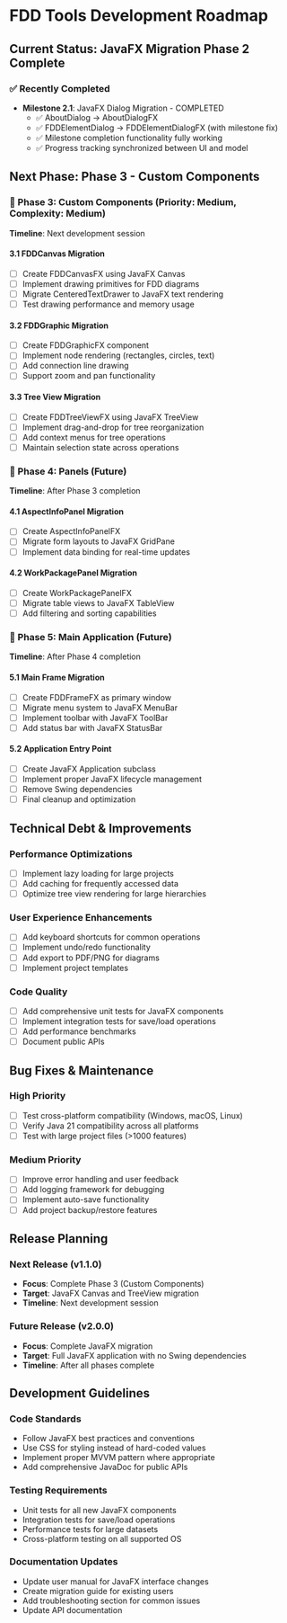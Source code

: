 # FDD Tools Development Roadmap

## Current Status: JavaFX Migration Phase 2 Complete

### ✅ Recently Completed

- **Milestone 2.1**: JavaFX Dialog Migration - COMPLETED
  - ✅ AboutDialog → AboutDialogFX
  - ✅ FDDElementDialog → FDDElementDialogFX (with milestone fix)
  - ✅ Milestone completion functionality fully working
  - ✅ Progress tracking synchronized between UI and model

## Next Phase: Phase 3 - Custom Components

### 🎯 Phase 3: Custom Components (Priority: Medium, Complexity: Medium)

**Timeline**: Next development session

#### 3.1 FDDCanvas Migration

- [ ] Create FDDCanvasFX using JavaFX Canvas
- [ ] Implement drawing primitives for FDD diagrams
- [ ] Migrate CenteredTextDrawer to JavaFX text rendering
- [ ] Test drawing performance and memory usage

#### 3.2 FDDGraphic Migration

- [ ] Create FDDGraphicFX component
- [ ] Implement node rendering (rectangles, circles, text)
- [ ] Add connection line drawing
- [ ] Support zoom and pan functionality

#### 3.3 Tree View Migration

- [ ] Create FDDTreeViewFX using JavaFX TreeView
- [ ] Implement drag-and-drop for tree reorganization
- [ ] Add context menus for tree operations
- [ ] Maintain selection state across operations

### 🔮 Phase 4: Panels (Future)

**Timeline**: After Phase 3 completion

#### 4.1 AspectInfoPanel Migration

- [ ] Create AspectInfoPanelFX
- [ ] Migrate form layouts to JavaFX GridPane
- [ ] Implement data binding for real-time updates

#### 4.2 WorkPackagePanel Migration

- [ ] Create WorkPackagePanelFX
- [ ] Migrate table views to JavaFX TableView
- [ ] Add filtering and sorting capabilities

### 🚀 Phase 5: Main Application (Future)

**Timeline**: After Phase 4 completion

#### 5.1 Main Frame Migration

- [ ] Create FDDFrameFX as primary window
- [ ] Migrate menu system to JavaFX MenuBar
- [ ] Implement toolbar with JavaFX ToolBar
- [ ] Add status bar with JavaFX StatusBar

#### 5.2 Application Entry Point

- [ ] Create JavaFX Application subclass
- [ ] Implement proper JavaFX lifecycle management
- [ ] Remove Swing dependencies
- [ ] Final cleanup and optimization

## Technical Debt & Improvements

### Performance Optimizations

- [ ] Implement lazy loading for large projects
- [ ] Add caching for frequently accessed data
- [ ] Optimize tree view rendering for large hierarchies

### User Experience Enhancements

- [ ] Add keyboard shortcuts for common operations
- [ ] Implement undo/redo functionality
- [ ] Add export to PDF/PNG for diagrams
- [ ] Implement project templates

### Code Quality

- [ ] Add comprehensive unit tests for JavaFX components
- [ ] Implement integration tests for save/load operations
- [ ] Add performance benchmarks
- [ ] Document public APIs

## Bug Fixes & Maintenance

### High Priority

- [ ] Test cross-platform compatibility (Windows, macOS, Linux)
- [ ] Verify Java 21 compatibility across all platforms
- [ ] Test with large project files (>1000 features)

### Medium Priority

- [ ] Improve error handling and user feedback
- [ ] Add logging framework for debugging
- [ ] Implement auto-save functionality
- [ ] Add project backup/restore features

## Release Planning

### Next Release (v1.1.0)

- **Focus**: Complete Phase 3 (Custom Components)
- **Target**: JavaFX Canvas and TreeView migration
- **Timeline**: Next development session

### Future Release (v2.0.0)

- **Focus**: Complete JavaFX migration
- **Target**: Full JavaFX application with no Swing dependencies
- **Timeline**: After all phases complete

## Development Guidelines

### Code Standards

- Follow JavaFX best practices and conventions
- Use CSS for styling instead of hard-coded values
- Implement proper MVVM pattern where appropriate
- Add comprehensive JavaDoc for public APIs

### Testing Requirements

- Unit tests for all new JavaFX components
- Integration tests for save/load operations
- Performance tests for large datasets
- Cross-platform testing on all supported OS

### Documentation Updates

- Update user manual for JavaFX interface changes
- Create migration guide for existing users
- Add troubleshooting section for common issues
- Update API documentation
